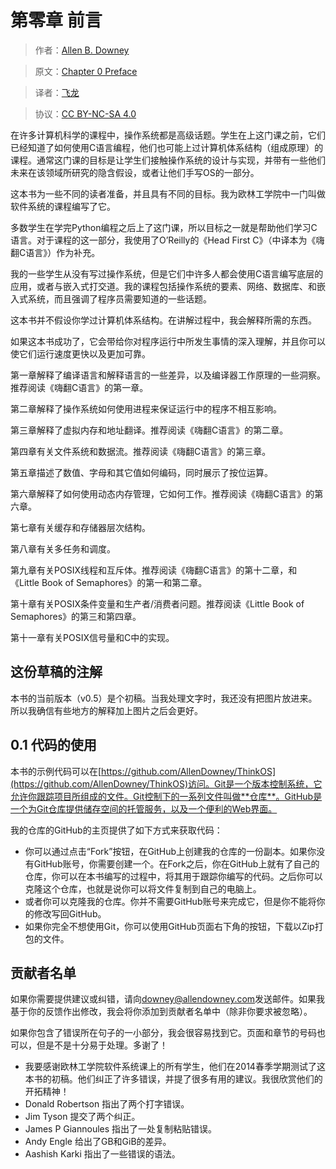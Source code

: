 # 第零章 前言

> 作者：[Allen B. Downey](http://greenteapress.com/wp/)

> 原文：[Chapter 0  Preface](http://greenteapress.com/thinkos/html/thinkos001.html)

> 译者：[飞龙](https://github.com/)

> 协议：[CC BY-NC-SA 4.0](http://creativecommons.org/licenses/by-nc-sa/4.0/)

在许多计算机科学的课程中，操作系统都是高级话题。学生在上这门课之前，它们已经知道了如何使用C语言编程，他们也可能上过计算机体系结构（组成原理）的课程。通常这门课的目标是让学生们接触操作系统的设计与实现，并带有一些他们未来在该领域所研究的隐含假设，或者让他们手写OS的一部分。

这本书为一些不同的读者准备，并且具有不同的目标。我为欧林工学院中一门叫做软件系统的课程编写了它。

多数学生在学完Python编程之后上了这门课，所以目标之一就是帮助他们学习C语言。对于课程的这一部分，我使用了O’Reilly的《Head First C》（中译本为《嗨翻C语言》）作为补充。

我的一些学生从没有写过操作系统，但是它们中许多人都会使用C语言编写底层的应用，或者与嵌入式打交道。我的课程包括操作系统的要素、网络、数据库、和嵌入式系统，而且强调了程序员需要知道的一些话题。

这本书并不假设你学过计算机体系结构。在讲解过程中，我会解释所需的东西。

如果这本书成功了，它会带给你对程序运行中所发生事情的深入理解，并且你可以使它们运行速度更快以及更加可靠。

第一章解释了编译语言和解释语言的一些差异，以及编译器工作原理的一些洞察。推荐阅读《嗨翻C语言》的第一章。

第二章解释了操作系统如何使用进程来保证运行中的程序不相互影响。

第三章解释了虚拟内存和地址翻译。推荐阅读《嗨翻C语言》的第二章。

第四章有关文件系统和数据流。推荐阅读《嗨翻C语言》的第三章。

第五章描述了数值、字母和其它值如何编码，同时展示了按位运算。

第六章解释了如何使用动态内存管理，它如何工作。推荐阅读《嗨翻C语言》的第六章。

第七章有关缓存和存储器层次结构。

第八章有关多任务和调度。

第九章有关POSIX线程和互斥体。推荐阅读《嗨翻C语言》的第十二章，和《Little Book of Semaphores》的第一和第二章。

第十章有关POSIX条件变量和生产者/消费者问题。推荐阅读《Little Book of Semaphores》的第三和第四章。

第十一章有关POSIX信号量和C中的实现。

## 这份草稿的注解

本书的当前版本（v0.5）是个初稿。当我处理文字时，我还没有把图片放进来。所以我确信有些地方的解释加上图片之后会更好。

## 0.1 代码的使用

本书的示例代码可以在[https://github.com/AllenDowney/ThinkOS](https://github.com/AllenDowney/ThinkOS)访问。Git是一个版本控制系统，它允许你跟踪项目所组成的文件。Git控制下的一系列文件叫做**仓库**。GitHub是一个为Git仓库提供储存空间的托管服务，以及一个便利的Web界面。

我的仓库的GitHub的主页提供了如下方式来获取代码：

+ 你可以通过点击“Fork”按钮，在GitHub上创建我的仓库的一份副本。如果你没有GitHub账号，你需要创建一个。在Fork之后，你在GitHub上就有了自己的仓库，你可以在本书编写的过程中，将其用于跟踪你编写的代码。之后你可以克隆这个仓库，也就是说你可以将文件复制到自己的电脑上。
+ 或者你可以克隆我的仓库。你并不需要GitHub账号来完成它，但是你不能将你的修改写回GitHub。
+ 如果你完全不想使用Git，你可以使用GitHub页面右下角的按钮，下载以Zip打包的文件。

## 贡献者名单

如果你需要提供建议或纠错，请向[downey@allendowney.com](mailto:downey@allendowney.com)发送邮件。如果我基于你的反馈作出修改，我会将你添加到贡献者名单中（除非你要求被忽略）。

如果你包含了错误所在句子的一小部分，我会很容易找到它。页面和章节的号码也可以，但是不是十分易于处理。多谢了！

+ 我要感谢欧林工学院软件系统课上的所有学生，他们在2014春季学期测试了这本书的初稿。他们纠正了许多错误，并提了很多有用的建议。我很欣赏他们的开拓精神！
+ Donald Robertson 指出了两个打字错误。
+ Jim Tyson 提交了两个纠正。
+ James P Giannoules 指出了一处复制粘贴错误。
+ Andy Engle 给出了GB和GiB的差异。
+ Aashish Karki 指出了一些错误的语法。
